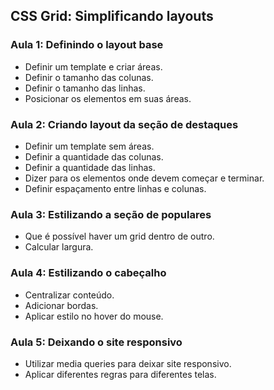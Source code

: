 ## CSS Grid: Simplificando layouts

### Aula 1: Definindo o layout base

- Definir um template e criar áreas.
- Definir o tamanho das colunas.
- Definir o tamanho das linhas.
- Posicionar os elementos em suas áreas.

### Aula 2: Criando layout da seção de destaques

- Definir um template sem áreas.
- Definir a quantidade das colunas.
- Definir a quantidade das linhas.
- Dizer para os elementos onde devem começar e terminar.
- Definir espaçamento entre linhas e colunas.

### Aula 3: Estilizando a seção de populares

- Que é possível haver um grid dentro de outro.
- Calcular largura.

### Aula 4: Estilizando o cabeçalho

- Centralizar conteúdo.
- Adicionar bordas.
- Aplicar estilo no hover do mouse.

### Aula 5: Deixando o site responsivo

- Utilizar media queries para deixar site responsivo.
- Aplicar diferentes regras para diferentes telas.

